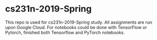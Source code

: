 # cs231n-2019-Spring

This repo is used for cs231n-2019-Spring study. All assignments are run upon Google Cloud. For notebooks could be done with TensorFlow or Pytorch, finished both Tensorflow and PyTorch notebooks.
